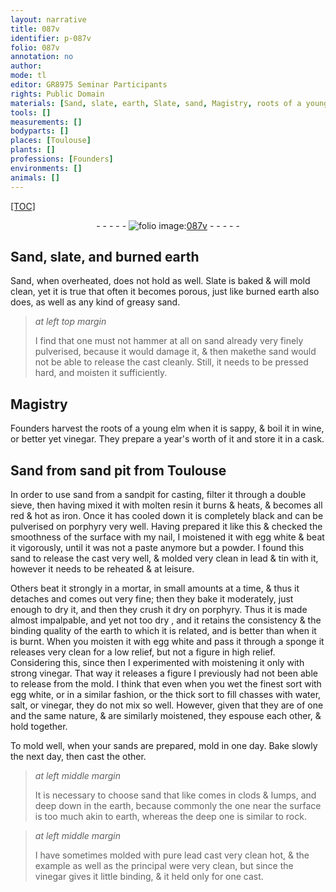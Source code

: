 ```yaml
---
layout: narrative
title: 087v
identifier: p-087v
folio: 087v
annotation: no
author:
mode: tl
editor: GR8975 Seminar Participants
rights: Public Domain
materials: [Sand, slate, earth, Slate, sand, Magistry, roots of a young elm, wine, vinegar, resin, porphyry, egg white, lead, tin, sponge, water, salt, sands, pure lead]
tools: []
measurements: []
bodyparts: []
places: [Toulouse]
plants: []
professions: [Founders]
environments: []
animals: []
---
```


<p><a href="{{ site.baseurl }}/diplomatic/">[TOC]</a></p><div class="folio" align="center">- - - - - <a href="http://gallica.bnf.fr/ark:/12148/btv1b10500001g/f180.image" target="_blank"><img src="https://cu-mkp.github.io/2017-workshop-edition/assets/photo-icon.png" alt="folio image: " style="display:inline-block; margin-bottom:-3px;"/>087v</a> - - - - - </div>  
  

## <span class="m">Sand</span>, <span class="m">slate</span>, and burned <span class="m">earth</span>

 
<span class="m">Sand</span>, when overheated, does not hold as well. <span class="m">Slate</span> is baked & will mold clean, yet it is true that often it becomes porous, just like burned <span class="m">earth</span> also does, as well as any kind of greasy <span class="m">sand</span>.
 
> *at left top margin*
> 
> 
>   I find that one must not hammer at all on <span class="m">sand</span> <span class="sup">already</span> very finely pulverised, because it would damage it, & then <span class="del">make</span><span class="sup">the sand</span> would not be able to release the cast cleanly. Still, it needs to be pressed hard, and moisten it sufficiently.
 
 
  

## <span class="m">Magistry</span>

 
<span class="pro">Founders</span> harvest the <span class="m">roots of a young elm</span> when it is sappy, & boil it in <span class="m">wine</span>, or better yet <span class="m">vinegar</span>. They prepare a year's worth of it and store it in a cask.
 
 
  

## <span class="m">Sand</span> from sand pit from <span class="pl">Toulouse</span>

 
<span class="sup">In order to use</span> <span class="m">sand</span> from a sandpit for casting, filter it through a double sieve, then having mixed it with molten <span class="m">resin</span> it burns & heats, & becomes all red & hot as iron. Once it has cooled down it is completely black and can be pulverised on <span class="m">porphyry</span> very well. Having prepared it like this & checked the smoothness of the surface with my nail, I moistened it with <span class="m">egg white</span> & beat it vigorously, until it was not a paste anymore but a powder. I found <span class="sup">this sand</span> to release the cast very well, & molded very clean in <span class="m">lead</span> & <span class="m">tin</span> <span class="sup">with it</span>, however it needs to be reheated & at leisure.
 
Others beat it strongly in a mortar, in small amounts at a time, & thus it detaches and comes out very fine; then they bake it moderately, just enough to dry it, and then they crush it dry on <span class="m">porphyry</span>. Thus it is made almost impalpable, and yet not too dry <span class="del"></span>, and it retains the consistency & the binding quality of the <span class="m">earth</span> to which it is related, and is better than when it is burnt. When you moisten it with <span class="m">egg white</span> and pass it through a <span class="m">sponge</span> it releases <span class="del"></span> very clean for a low relief, but not a figure in high relief. Considering this, since then I experimented <span class="del"></span> with moistening it only with strong <span class="m">vinegar</span>. <span class="sup">That way</span> it releases a figure I previously had not been able to release <span class="sup">from the mold</span>. I think that even when you wet the finest sort with <span class="m">egg white</span>, or in a similar fashion, or the thick sort to fill chasses with <span class="m">water</span>, <span class="m">salt</span>, or <span class="m">vinegar</span>, they do not mix so well. However, given that they are of one and the same nature, & are similarly moistened, they espouse each other, & hold together.
 
 To mold well, when your <span class="m">sands</span> are prepared, mold in one day. Bake slowly the next day, then cast the other. 
 
> *at left middle margin*
> 
> 
>   It is necessary to choose <span class="sup">sand</span> that <span class="del">like</span> comes in clods & lumps, and deep down in the earth, because commonly the one near the surface is too much akin to earth, whereas the deep one is similar to rock.
 
> *at left middle margin*
> 
> 
>   I have sometimes molded with <span class="m">pure lead</span> cast very <span class="del">clean</span> hot, & the example as well as the principal were very clean, but since the <span class="m">vinegar</span> gives it little binding, & it held only for one cast.
 
